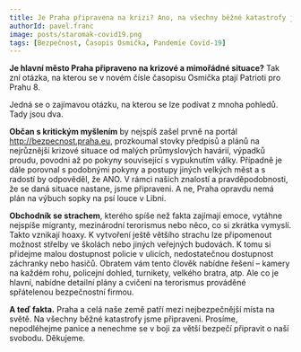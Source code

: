 ```yaml
---
title: Je Praha připravena na krizi? Ano, na všechny běžné katastrofy jsme připraveni!
authorId: pavel.franc
image: posts/staromak-covid19.png
tags: [Bezpečnost, Časopis Osmička, Pandemie Covid-19]
---
```


**Je hlavní město Praha připraveno na krizové a mimořádné situace?** Tak zní otázka, na kterou se v novém čísle časopisu Osmička ptají Patrioti pro Prahu 8.

Jedná se o zajímavou otázku, na kterou se lze podívat z mnoha pohledů. Tady jsou dva. 

**Občan s kritickým myšlením** by nejspíš zašel prvně na portál http://bezpecnost.praha.eu, prozkoumal stovky předpisů a plánů na nejrůznější krizové situace od malých průmyslových havárií, výpadků proudu, povodni až po pokyny související s vypuknutím války. Případně je dále porovnal s podobnými pokyny a postupy jiných velkých měst a s radostí by odpověděl, že ANO. V rámci našich znalostí a pravděpodobnosti, že se daná situace nastane, jsme připraveni. A ne, Praha opravdu nemá plán na výbuch sopky na psí louce v Libni. 

**Obchodník se strachem**, kterého spíše než fakta zajímají emoce, vytáhne nejspíše migranty, mezinárodní terorismus nebo něco, co si zkrátka vymyslí. Takto vznikají hoaxy. K vytvoření ještě většího strachu lze připomenout možnost střelby ve školách nebo jiných veřejných budovách. K tomu si přidejme malou dostupnost policie v ulicích, nedostatečnou dostupnost záchranky nebo hasičů. Obratem vám tento člověk nabídne řešení – kamery na každém rohu, policejní dohled, turnikety, velkého bratra, atp. Ale co je hlavní, nabídne detailní plány a cvičení na terorismus prováděné spřátelenou bezpečnostní firmou. 

**A teď fakta.** Praha a celá naše země patří mezi nejbezpečnější místa na světě. Na všechny běžné katastrofy jsme připraveni. Prosíme, nepodléhejme panice a nenechme se v boji za větší bezpečí připravit o naší svobodu. Děkujeme.

